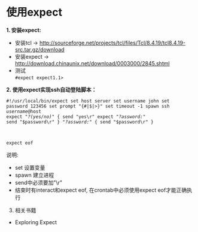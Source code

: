 使用expect  
==========

**1. 安装expect:**  
- 安装tcl -> http://sourceforge.net/projects/tcl/files/Tcl/8.4.19/tcl8.4.19-src.tar.gz/download  
- 安装expect -> http://download.chinaunix.net/download/0003000/2845.shtml  
- 测试  
<code>#expect
expect1.1></code>

**2. 使用expect实现ssh自动登陆脚本：**

<code>#!/usr/local/bin/expect
set host server
set username john
set password 123456
set prompt "{#|$|>}"
set timeout -1
spawn ssh $username@$host
expect "*?\(yes/no\)*" {
        send "yes\r"
        expect "*?assword:*"
        send "$password\r"
} "*?assword:*" {
        send "$password\r"
}

expect eof</code>

说明:  
- set 设置变量  
- spawn 建立进程  
- send中必须要加"\r"  
- 结束时有interact和expect eof, 在crontab中必须使用expect eof才能正确执行  

3. 相关书籍
- Exploring Expect